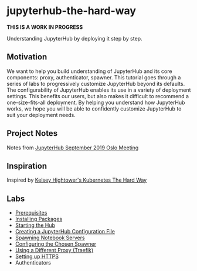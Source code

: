 # jupyterhub-the-hard-way

**THIS IS A WORK IN PROGRESS**

Understanding JupyterHub by deploying it step by step.

## Motivation

We want to help you build understanding of JupyterHub and its core components: proxy, authenticator, spawner.
This tutorial goes through a series of labs to progressively customize JupyterHub beyond its defaults. The
configurability of JupyterHub enables its use in a variety of deployment settings. This benefits our users, but
also makes it difficult to recommend a one-size-fits-all deployment. By helping you understand how
JupyterHub works, we hope you will be able to confidently customize JupyterHub to suit your deployment needs.

## Project Notes

Notes from [JupyterHub September 2019 Oslo Meeting](https://hackmd.io/@YTPvGLFDTVmF7E0kLlhYvQ/BJskJUABS)

## Inspiration

Inspired by [Kelsey Hightower's Kubernetes The Hard Way](https://github.com/kelseyhightower/kubernetes-the-hard-way)

## Labs

- [Prerequisites](docs/01-prerequisites.md)
- [Installing Packages](docs/02-installing-pachages.md)
- [Starting the Hub](docs/03-starting-the-hub.md)
- [Creating a JupyterHub Configuration File](docs/04-generate-jupyterhub-config-file.md)
- [Spawning Notebook Servers](docs/05-spawning-notebook-servers.md)
- [Configuring the Chosen Spawner](docs/06-configuring-the-chosen-spawner.md)
- [Using a Different Proxy (Traefik)](docs/07-using-a-different-proxy-traefik.md)
- [Setting up HTTPS](docs/08-setting-up-HTTPS.md)
- Authenticators
